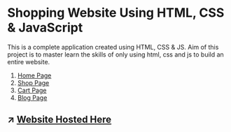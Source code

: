 # Shopping Website Using HTML, CSS & JavaScript

This is a complete application created using HTML, CSS & JS. 
Aim of this project is to master learn the skills of only using html, css and js to build an entire website.
1.  [Home Page](https://mrajay1.github.io/shopping-website-using-html-css-and-js/)
2.  [Shop Page](https://mrajay1.github.io/shopping-website-using-html-css-and-js/shop.html)
3.  [Cart Page](https://mrajay1.github.io/shopping-website-using-html-css-and-js/cart.html)
4.  [Blog Page](https://mrajay1.github.io/shopping-website-using-html-css-and-js/blog.html)


## :arrow_upper_right:	 [Website Hosted Here](https://mrajay1.github.io/shopping-website-using-html-css-and-js/)
